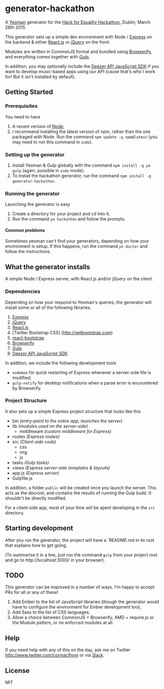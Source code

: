 # generator-hackathon

A [Yeoman](http://www.yeoman.io) generator for the [Hack for Equality Hackathon](https://ti.to/hackforequality/hack-for-equality), Dublin, 
March 28th 2015. 

This generator sets up a simple dev environment with Node / [Express](http://expressjs.com/) on the backend & either 
[React.js](http://facebook.github.io/react/) or [jQuery](https://jquery.com/) on the front.

Modules are written in CommonJS format and bundled using [Browserify](http://browserify.org/), and everything comes 
together with [Gulp](http://gulpjs.com/).

In addition, you may optionally include the [Deezer API JavaScript SDK](http://developers.deezer.com/api) if you want to
develop music-based apps using our API (cause that's who I work for! But it isn't installed by default). 

## Getting Started

### Prerequisites 

You need to have

1. A recent version of [Node](http://www.nodejs.org/);
2. I recommend installing the latest version of npm, rather than the one packaged with Node. Run the command `npm update -g npm@latest` 
(you may need to run this command in `sudo`).

### Setting up the generator

1. Install Yeoman & Gulp globally with the command `npm install -g yo gulp` (again, possible in `sudo` mode);
2. To install the hackathon generator, run the command `npm install -g generator-hackathon`.

### Running the generator

Launching the generator is easy

1. Create a directory for your project and cd into it;
2. Run the command `yo hackathon` and follow the prompts.

#### Common problems

Sometimes yeoman can't find your generators, depending on how your environment is setup. If this happens, run the
command `yo doctor` and follow the instructions.

## What the generator installs

A simple Node / Express server, with React.js and/or jQuery on the client.

### Dependencies

Depending on how your respond to Yeoman's queries, the generator will install some or all of the following libraries.
 
1. [Express](http://expressjs.com/)
2. [jQuery](https://jquery.com/)
3. [React.js](http://facebook.github.io/react/)
4. [Twitter Bootstrap CSS] (http://getbootstrap.com)
5. [react-bootstrap](http://react-bootstrap.github.io/)
6. [Browserify](http://browserify.org/)
7. [Gulp](http://gulpjs.com/)
8. [Deezer API JavaScript SDK](http://developers.deezer.com/api)

In addition, we include the following development tools 

- `nodemon` for quick restarting of Express whenever a server-side file is modified;
- `gulp-notify` for desktop notifications when a parse error is encountered by Browserify.

### Project Structure

It also sets up a simple Express project structure that looks like this

- bin *(entry-point to the entire app, launches the server)*  
- lib *(modules used on the server-side)* 
    - middleware *(custom middleware for Express)*
- routes *(Express routes)*
- src *(Client-side code)*
    - css
    - img
    - js
- tasks *(Gulp tasks)*
- views *(Express server-side templates & layouts)*
- app.js *(Express server)*
- Gulpfile.js

In addition, a folder `public` will be created once you launch the server. This acts as the docroot, and contains the
results of running the Gulp build. It shouldn't be directly modified.

For a client-side app, most of your time will be spent developing in the `src` directory.

## Starting development

After you run the generator, the project will have a `README.md in its root that explains how to get going.

(To summarise it in a line, just run the command `gulp` from your project root and go to http://localhost:3000/ in your browser). 

## TODO 

This generator can be improved in a number of ways. I'm happy to accept PRs for all or any of these!

1. Add Ember to the list of JavaScript libraries (though the generator would have to configure the environment for Ember development
too);
2. Add Sass to the list of CSS languages;
3. Allow a choice between CommonJS + Browserify, AMD + require.js or the Module pattern, or no enforced modules at all.

## Help

If you need help with any of this on the day, ask me on Twitter http://www.twitter.com/cormacflynn or via 
[Slack](https://irishtechcommunity.slack.com/messages/marriage_equality/).

## License

MIT

